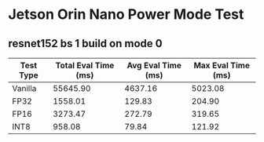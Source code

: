 # Jetson Orin Nano Power Mode Test


## resnet152 bs 1 build on mode 0  

| Test Type | Total Eval Time (ms) | Avg Eval Time (ms) | Max Eval Time (ms) |
|-----------|----------------------|--------------------|--------------------|
| Vanilla   | 55645.90             | 4637.16            | 5023.08            |
| FP32      | 1558.01              | 129.83             | 204.90             |
| FP16      | 3273.47              | 272.79             | 319.65             |
| INT8      | 958.08               | 79.84              | 121.92             |
